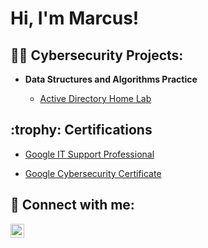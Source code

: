 <h1>Hi, I'm Marcus! </h1>

<h2>👨‍💻 Cybersecurity Projects:</h2>

- <b>Data Structures and Algorithms Practice</b>

  - [Active Directory Home Lab](https://github.com/marcuswimbley1/LABURL)

<h2>:trophy: Certifications</h2>

- [Google IT Support Professional](https://www.coursera.org/account/accomplishments/specialization/certificate/GFA3PAEXB42E)

- [Google Cybersecurity Certificate](https://www.coursera.org/account/accomplishments/specialization/certificate/UNXL2HYQ8TZY)


<h2> 🤳 Connect with me:</h2>

[<img align="left" alt="MarcusWimbley | LinkedIn" width="22px" src="https://cdn.jsdelivr.net/npm/simple-icons@v3/icons/linkedin.svg" />][linkedin]


[linkedin]: https://linkedin.com/in/marcuswimbley
